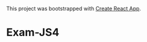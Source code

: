 This project was bootstrapped with [Create React App](https://github.com/facebook/create-react-app).
# Exam-JS4
